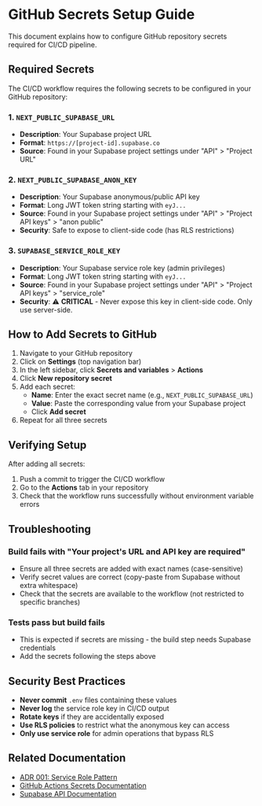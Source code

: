 # GitHub Secrets Setup Guide

This document explains how to configure GitHub repository secrets required for CI/CD pipeline.

## Required Secrets

The CI/CD workflow requires the following secrets to be configured in your GitHub repository:

### 1. `NEXT_PUBLIC_SUPABASE_URL`
- **Description**: Your Supabase project URL
- **Format**: `https://[project-id].supabase.co`
- **Source**: Found in your Supabase project settings under "API" > "Project URL"

### 2. `NEXT_PUBLIC_SUPABASE_ANON_KEY`
- **Description**: Your Supabase anonymous/public API key
- **Format**: Long JWT token string starting with `eyJ...`
- **Source**: Found in your Supabase project settings under "API" > "Project API keys" > "anon public"
- **Security**: Safe to expose to client-side code (has RLS restrictions)

### 3. `SUPABASE_SERVICE_ROLE_KEY`
- **Description**: Your Supabase service role key (admin privileges)
- **Format**: Long JWT token string starting with `eyJ...`
- **Source**: Found in your Supabase project settings under "API" > "Project API keys" > "service_role"
- **Security**: ⚠️ **CRITICAL** - Never expose this key in client-side code. Only use server-side.

## How to Add Secrets to GitHub

1. Navigate to your GitHub repository
2. Click on **Settings** (top navigation bar)
3. In the left sidebar, click **Secrets and variables** > **Actions**
4. Click **New repository secret**
5. Add each secret:
   - **Name**: Enter the exact secret name (e.g., `NEXT_PUBLIC_SUPABASE_URL`)
   - **Value**: Paste the corresponding value from your Supabase project
   - Click **Add secret**
6. Repeat for all three secrets

## Verifying Setup

After adding all secrets:

1. Push a commit to trigger the CI/CD workflow
2. Go to the **Actions** tab in your repository
3. Check that the workflow runs successfully without environment variable errors

## Troubleshooting

### Build fails with "Your project's URL and API key are required"
- Ensure all three secrets are added with exact names (case-sensitive)
- Verify secret values are correct (copy-paste from Supabase without extra whitespace)
- Check that the secrets are available to the workflow (not restricted to specific branches)

### Tests pass but build fails
- This is expected if secrets are missing - the build step needs Supabase credentials
- Add the secrets following the steps above

## Security Best Practices

- **Never commit** `.env` files containing these values
- **Never log** the service role key in CI/CD output
- **Rotate keys** if they are accidentally exposed
- **Use RLS policies** to restrict what the anonymous key can access
- **Only use service role** for admin operations that bypass RLS

## Related Documentation

- [ADR 001: Service Role Pattern](./ADRs/001-service-role-pattern.md)
- [GitHub Actions Secrets Documentation](https://docs.github.com/en/actions/security-guides/encrypted-secrets)
- [Supabase API Documentation](https://supabase.com/docs/guides/api)
